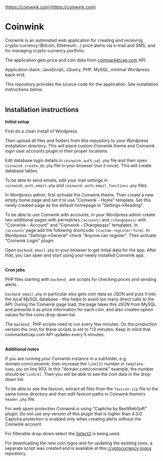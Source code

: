 [https://coinwink.com](https://coinwink.com)

# Coinwink

Coinwink is an automated web application for creating and receiving crypto-currency (Bitcoin, Ethereum...) price alerts via e-mail and SMS, and for managing crypto-currency portfolio.

The application gets price and coin data from [coinmarketcap.com](http://coinmarketcap.com/) API.

Application stack: JavaScript, JQuery, PHP, MySQL, minimal Wordpress back-end.

This repository provides the source code for the application. See installation instructions below.
<br>
<br>
## Installation instructions

**Initial setup**

First do a clean install of Wordpress.

Then upload all files and folders from this repository to your Wordpress installation directory. This will place custom Coinwink theme and Coinwink login user accounts plugin in their proper locations.

Edit database login details in `coinwink_auth_sql.php` file and then open `coinwink_create_db.php` file in your browser (run it once). This will create database tables.

To be able to send emails, edit your mail settings in `coinwink_auth_email.php` and `coinwink_auth_email_functions.php` files.

In Wordpress admin, first activate the Coinwink theme. Then create a new empty home page and set it to use "Coinwink - Home" template. Set this newly created page as the default homepage in "Settings->Reading". 

To be able to use Coinwink with accounts, in your Wordpress admin create two additional pages with permalinks `/account/` and `/changepass/` with "Coinwink - Account" and "Coinwink - Changepass" templates. In `/account/` page add the following shortcode: `[custom-register-form]`. In Wordpress "Settings->General" check "Anyone can register". Then activate "Coinwink Login" plugin. 

Open `backend_email.php` in your browser to get initial data for the app. After that, you can open and start using your newly installed Coinwink app.
<br>
<br>

**Cron jobs**

PHP files starting with `backend_` are scripts for checking prices and sending alerts.

`backend_email.php` in particular also gets coin data as JSON and puts it into the local MySQL database - this helps to avoid too many direct calls to the API. During the Coinwink page load, the page takes this JSON from MySQL and presents it as price information for each coin, and also creates option values for the coins drop-down list.

The `backend_` PHP scripts need to run every few minutes. On the production version the cron for these scripts is set to */3 minutes. Keep in mind that coinmarketcap.com API updates every 5 minutes.
<br>
<br>

**Additional notes**

If you are running your Coinwink instance in a subfolder, e.g. domain.com/coinwink, then increase the `link[3]` number in `template-home.php` on line 903. In this "domain.com/coinwink" example, the number should be `link[4]`. Then you will be able to see the coin data in the drop-down list.

To be able to see the favicon, extract all files from the `favicon.zip` file to the same home directory and then edit favicon paths in Coinwink theme's `header.php` file.

For web spam protection Coinwink is using "Captcha by BestWebSoft" plugin. Do not use any version of this plugin that is higher than 4.3.0. Captcha protection is enabled only when creating alerts without the Coinwink account.

For filterable drop-down select the [Select2](https://select2.github.io/) is being used.

For downloading the new coin logos and for updating the existing ones, a separate script was created and is available at this [cryptocurrency-logos](https://github.com/dziungles/cryptocurrency-logos) repository.

